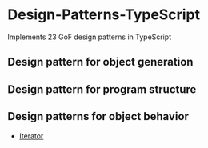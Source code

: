 # Design-Patterns-TypeScript

Implements 23 GoF design patterns in TypeScript

## Design pattern for object generation


## Design pattern for program structure


## Design patterns for object behavior

- [Iterator](https://github.com/furuya123/Design-Patterns-TypeScript/tree/main/01%20-%20Iterator%20Pattern)
